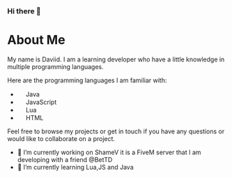 ### Hi there 👋
# About Me

My name is Daviid. I am a learning developer who have a little knowledge in multiple programming languages.

Here are the programming languages I am familiar with:

- <img src="https://cdn.icon-icons.com/icons2/2415/PNG/512/java_original_wordmark_logo_icon_146459.png" height="15"> Java
- <img src="https://cdn.jsdelivr.net/npm/programming-languages-logos/src/javascript/javascript.png" height="15"> JavaScript
- <img src="https://upload.wikimedia.org/wikipedia/commons/thumb/c/cf/Lua-Logo.svg/2048px-Lua-Logo.svg.png" height="15"> Lua
- <img src="https://www.w3.org/html/logo/downloads/HTML5_1Color_Black.svg" height="15"> HTML

Feel free to browse my projects or get in touch if you have any questions or would like to collaborate on a project.
- 🔭 I’m currently working on ShameV it is a FiveM server that I am developing with a friend @BetTD
- 🌱 I’m currently learning Lua,JS and Java



<!--
**Daviidruiiiz/Daviidruiiiz** is a ✨ _special_ ✨ repository because its `README.md` (this file) appears on your GitHub profile.

Here are some ideas to get you started:

- 🔭 I’m currently working on ...
- 🌱 I’m currently learning ...
- 👯 I’m looking to collaborate on ...
- 🤔 I’m looking for help with ...
- 💬 Ask me about ...
- 📫 How to reach me: ...
- 😄 Pronouns: ...
- ⚡ Fun fact: ...
-->
